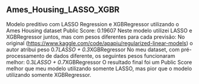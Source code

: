 ## Ames_Housing_LASSO_XGBR
Modelo preditivo com LASSO Regression e XGBRegressor utilizando o Ames Housing dataset
Public Score: 0.19607
Neste modelo utilizei LASSO e XGBRegressor juntos, mas com pesos diferentes para cada previsão:
No original (https://www.kaggle.com/code/apapiu/regularized-linear-models) o autor atribui peso 0.7*LASSO + 0.3*XGBRegressor
No meu dataset, com pré-processamento de dados diferente, os seguintes pesos funcionaram melhor: 0.3*LASSO + 0.7*XGBRegressor
O resultado final foi um Public Score melhor que meu modelo utilizando somente LASSO, mas pior que o modelo utilizando somente XGBRegressor.

